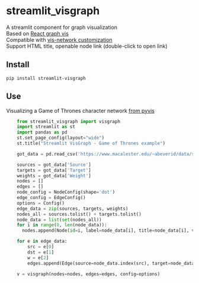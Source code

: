 # streamlit_visgraph
A streamlit component for graph visualization <br />
Based on [React graph vis](https://www.npmjs.com/package/react-vis-graph-wrapper) <br />
Compatible with [vis-network customization](https://visjs.github.io/vis-network/docs/network/) <br />
Support HTML title, openable node link (double-click to open link) <br />

## Install

`pip install streamlit-visgraph`

## Use 
Visualizing a Game of Thrones character network [from pyvis](https://pyvis.readthedocs.io/en/latest/tutorial.html#networkx-integration)
```python
    from streamlit_visgraph import visgraph
    import streamlit as st
    import pandas as pd
    st.set_page_config(layout="wide")
    st.title("Streamlit VisGraph - Game of Thrones example")

    got_data = pd.read_csv('https://www.macalester.edu/~abeverid/data/stormofswords.csv')

    sources = got_data['Source']
    targets = got_data['Target']
    weights = got_data['Weight']
    nodes = []
    edges = []
    node_config = NodeConfig(shape='dot')
    edge_config = EdgeConfig()
    options = Config()
    edge_data = zip(sources, targets, weights)
    nodes_all = sources.tolist() + targets.tolist()
    node_data = list(set(nodes_all))
    for i in range(0, len(node_data)):
      nodes.append(Node(id=i, label=node_data[i], title=node_data[i], value=nodes_all.count(node_data[i]), url="http://example/"+node_data[i], node_config=node_config))   

    for e in edge_data:
        src = e[0]
        dst = e[1]
        w = e[2]
        edges.append(Edge(source=node_data.index(src), target=node_data.index(dst), edge_config=edge_config))
 
    v = visgraph(nodes=nodes, edges=edges, config=options)
```



